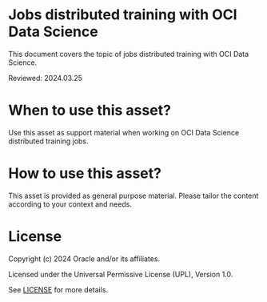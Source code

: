 # Jobs distributed training with OCI Data Science
 
This document covers the topic of jobs distributed training with OCI Data Science.

Reviewed: 2024.03.25
 

# When to use this asset?

Use this asset as support material when working on OCI Data Science distributed training jobs.


# How to use this asset?

This asset is provided as general purpose material. Please tailor the content according to your context and needs.


# License
 
Copyright (c) 2024 Oracle and/or its affiliates.
 
Licensed under the Universal Permissive License (UPL), Version 1.0.
 
See [LICENSE](https://github.com/oracle-devrel/technology-engineering/blob/main/LICENSE) for more details.
